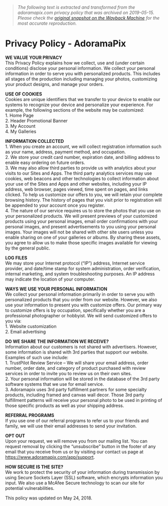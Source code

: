 > *The following text is extracted and transformed from the adoramapix.com privacy policy that was archived on 2019-05-15. Please check the [original snapshot on the Wayback Machine](https://web.archive.org/web/20190515024238id_/https%3A//www.adoramapix.com/privacy) for the most accurate reproduction.*

# Privacy Policy - AdoramaPix

**WE VALUE YOUR PRIVACY**  
This Privacy Policy explains how we collect, use and (under certain conditions) disclose your personal information. We collect your personal information in order to serve you with personalized products. This includes all stages of the production including managing your photos, customizing your product designs, and manage your orders.

**USE OF COOKIES**  
Cookies are unique identifiers that we transfer to your device to enable our systems to recognize your device and personalize your experience. For example, the following sections of the website may be customized:  
1\. Home Page  
2\. Header Promotional Banner  
3\. My Account  
4\. My Galleries

**INFORMATION COLLECTED**  
1\. When you create an account, we will collect registration information such as your name, address, payment method, and occupation.  
2\. We store your credit card number, expiration date, and billing address to enable easy ordering on future orders.  
3\. We may also allow third parties to provide us with analytics about your visits to our Sites and Apps. The third party analytics services may use cookies, web beacons and other technologies to collect information about your use of the Sites and Apps and other websites, including your IP address, web browser, pages viewed, time spent on pages, and links clicked. To help us customize our offers to you, we will retain your complete browsing history. The history of pages that you visit prior to registration will be appended to your account once you register.  
4\. The nature of our service requires us to store the photos that you use on your personalized products. We will present previews of your customized products using your personal images, email order confirmations with your personal images, and present advertisements to you using your personal images. Your images will not be shared with other site users unless you enable sharing on one of your galleries or albums. By sharing these assets, you agree to allow us to make those specific images available for viewing by the general public.

**LOG FILES**  
We may store your Internet protocol (“IP”) address, Internet service provider, and date/time stamp for system administration, order verification, internal marketing, and system troubleshooting purposes. An IP address may indicate the location of your computer.

**WAYS WE USE YOUR PERSONAL INFORMATION**  
We collect your personal information primarily in order to serve you with personalized products that you order from our website. However, we also use your information to present you with customize offers. Our primary way to customize offers is by occupation, specifically whether you are a professional photographer or hobbyist. We will send customized offers to you via:  
1\. Website customization  
2\. Email advertising

**DO WE SHARE THE INFORMATION WE RECEIVE?**  
Information about our customers is not shared with advertisers. However, some information is shared with 3rd parties that support our website. Examples of such use include:  
1\. TrustPilot Review Service – We will share your email address, order number, order date, and category of product purchased with review services in order to invite you to review us on their own sites.  
2\. Your personal information will be stored in the database of the 3rd party software systems that we use for email service.  
3\. Adoramapix uses 3rd party fulfillment partners for some specialty products, including framed and canvas wall decor. Those 3rd party fulfillment patterns will receive your personal photo to be used in printing of those specific products as well as your shipping address.

**REFERRAL PROGRAMS**  
If you use one of our referral programs to refer us to your friends and family, we will use their email addresses to send your invitation.

**OPT OUT**  
Upon your request, we will remove you from our mailing list. You can request removal by clicking the “unsubscribe” button in the footer of any email that you receive from us or by visiting our contact us page at https://www.adoramapix.com/app/support.

**HOW SECURE IS THE SITE?**  
We work to protect the security of your information during transmission by using Secure Sockets Layer (SSL) software, which encrypts information you input. We also use a McAfee Secure technology to scan our site for potential vulnerabilities.

This policy was updated on May 24, 2018.
